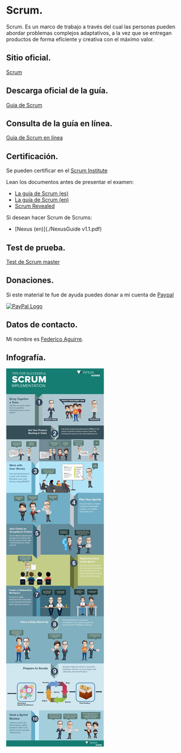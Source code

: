 Scrum.
======

Scrum. Es un marco de trabajo a través del cual las personas pueden abordar problemas
complejos adaptativos, a la vez que se entregan productos de forma eficiente y creativa con el
máximo valor.


## Sitio oficial.

[Scrum](https://www.scrum.org/)

	
## Descarga oficial de la guía.

[Guía de Scrum](https://scrumguides.org/)


## Consulta de la guía en línea.

[Guía de Scrum en línea](https://scrumguides.org/scrum-guide.html)
	

## Certificación.

Se pueden certificar en el [Scrum Institute](https://www.scrum-institute.org/)
	
Lean los documentos antes de presentar el examen: 
* [La guía de Scrum (es)](./2017-Scrum-Guide-Spanish-European.pdf)
* [La guía de Scrum (en)](./2017-Scrum-Guide-US.pdf)
* [Scrum Revealed](./Scrum_Revealed_by_International_Scrum_Institute.pdf)

Si desean hacer Scrum de Scrums:
* [Nexus (en)](./NexusGuide v1.1.pdf)


## Test de prueba.

[Test de Scrum master](https://www.scrum.org/open-assessments/scrum-open)


## Donaciones.

Si este material te fue de ayuda puedes donar a mi cuenta de [Paypal](https://paypal.me/FAguirreCardiel)

[<img src="https://www.paypalobjects.com/webstatic/mktg/logo/pp_cc_mark_74x46.jpg" border="0" alt="PayPal Logo" />](https://paypal.me/FAguirreCardiel)


## Datos de contacto.

Mi nombre es [Federico Aguirre](mailto:opencode@microsoft.com).


## Infografía.

<img src="img/scrum-infographics.jpg" border="0" alt="Scrum explained" />
